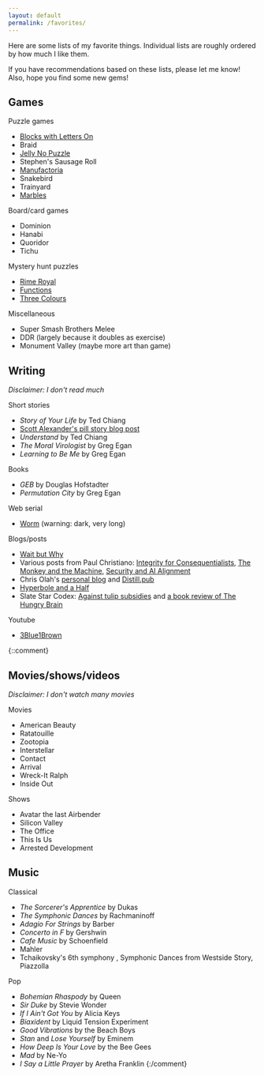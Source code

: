 ```yaml
---
layout: default
permalink: /favorites/
---
```


Here are some lists of my favorite things.
Individual lists are roughly ordered by how much I like them.

If you have recommendations based on these lists, please let me know!
Also, hope you find some new gems!

## Games

Puzzle games
- [Blocks with Letters On](http://www.kongregate.com/games/morpheme/blocks-with-letters-on)
- Braid
- [Jelly No Puzzle](http://heated.github.io/jelly)
- Stephen's Sausage Roll
- [Manufactoria](http://pleasingfungus.com/Manufactoria/)
- Snakebird
- Trainyard
- [Marbles](http://marblespuzzle.com/)

Board/card games
- Dominion
- Hanabi
- Quoridor
- Tichu

Mystery hunt puzzles
- [Rime Royal](http://puzzle.cisra.com.au/2011/3D-Rime-Royal.pdf)
- [Functions](http://web.mit.edu/puzzle/www/2012/puzzles/phantom_of_the_operator/functions/)
- [Three Colours](http://puzzle.cisra.com.au/2013/5D-Three-Colours.pdf)

Miscellaneous
- Super Smash Brothers Melee
- DDR (largely because it doubles as exercise)
- Monument Valley (maybe more art than game)

## Writing

*Disclaimer: I don't read much*

Short stories
- *Story of Your Life* by Ted Chiang
- [Scott Alexander's pill story blog post](http://slatestarcodex.com/2015/06/02/and-i-show-you-how-deep-the-rabbit-hole-goes/)
- *Understand* by Ted Chiang
- *The Moral Virologist* by Greg Egan
- *Learning to Be Me* by Greg Egan

Books
- *GEB* by Douglas Hofstadter
- *Permutation City* by Greg Egan

Web serial
- [Worm](https://parahumans.wordpress.com/) (warning: dark, very long)

Blogs/posts
- [Wait but Why](https://waitbutwhy.com/)
- Various posts from Paul Christiano: [Integrity for Consequentialists](https://sideways-view.com/2016/11/14/integrity-for-consequentialists/), [The Monkey and the Machine](https://sideways-view.com/2017/02/19/the-monkey-and-the-machine-a-dual-process-theory/), [Security and AI Alignment](https://ai-alignment.com/security-and-ai-control-675ace05ce31)
- Chris Olah's [personal blog](http://colah.github.io/) and [Distill.pub](http://distill.pub/)
- [Hyperbole and a Half](https://hyperboleandahalf.blogspot.com/)
- Slate Star Codex: [Against tulip subsidies](http://slatestarcodex.com/2015/06/06/against-tulip-subsidies/) and [a book review of The Hungry Brain](http://slatestarcodex.com/2017/04/25/book-review-the-hungry-brain/)

Youtube
- [3Blue1Brown](https://www.youtube.com/channel/UCYO_jab_esuFRV4b17AJtAw)

{::comment}
## Movies/shows/videos

*Disclaimer: I don't watch many movies*

Movies
- American Beauty
- Ratatouille
- Zootopia
- Interstellar
- Contact
- Arrival
- Wreck-It Ralph
- Inside Out

Shows
- Avatar the last Airbender
- Silicon Valley
- The Office
- This Is Us
- Arrested Development

## Music

Classical
- *The Sorcerer's Apprentice* by Dukas
- *The Symphonic Dances* by Rachmaninoff
- *Adagio For Strings* by Barber
- *Concerto in F* by Gershwin
- *Cafe Music* by Schoenfield
- Mahler
- Tchaikovsky's 6th symphony
, Symphonic Dances from Westside Story, Piazzolla

Pop
- *Bohemian Rhaspody* by Queen
- *Sir Duke* by Stevie Wonder
- *If I Ain't Got You* by Alicia Keys
- *Biaxident* by Liquid Tension Experiment
- *Good Vibrations* by the Beach Boys
- *Stan* and *Lose Yourself* by Eminem
- *How Deep Is Your Love* by the Bee Gees
- *Mad* by Ne-Yo
- *I Say a Little Prayer* by Aretha Franklin
{:/comment}
